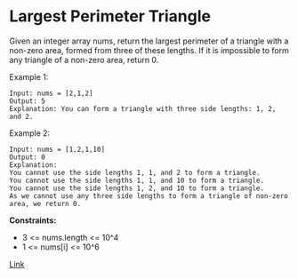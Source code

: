 # Largest Perimeter Triangle

Given an integer array nums, return the largest perimeter of a triangle with a non-zero area, formed from three of these
lengths. If it is impossible to form any triangle of a non-zero area, return 0.

Example 1:

```
Input: nums = [2,1,2]
Output: 5
Explanation: You can form a triangle with three side lengths: 1, 2, and 2.
```

Example 2:

```
Input: nums = [1,2,1,10]
Output: 0
Explanation: 
You cannot use the side lengths 1, 1, and 2 to form a triangle.
You cannot use the side lengths 1, 1, and 10 to form a triangle.
You cannot use the side lengths 1, 2, and 10 to form a triangle.
As we cannot use any three side lengths to form a triangle of non-zero area, we return 0.
```

**Constraints:**

- 3 <= nums.length <= 10^4
- 1 <= nums[i] <= 10^6

[Link](https://leetcode.com/problems/largest-perimeter-triangle/description)